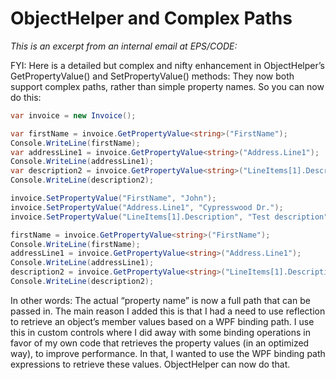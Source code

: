 ﻿# ObjectHelper and Complex Paths

_This is an excerpt from an internal email at EPS/CODE:_

FYI: Here is a detailed but complex and nifty enhancement in ObjectHelper’s GetPropertyValue() and SetPropertyValue() methods: They now both support complex paths, rather than simple property names. So you can now do this:

```c#
var invoice = new Invoice();

var firstName = invoice.GetPropertyValue<string>("FirstName");
Console.WriteLine(firstName);
var addressLine1 = invoice.GetPropertyValue<string>("Address.Line1");
Console.WriteLine(addressLine1);
var description2 = invoice.GetPropertyValue<string>("LineItems[1].Description");
Console.WriteLine(description2);

invoice.SetPropertyValue("FirstName", "John");
invoice.SetPropertyValue("Address.Line1", "Cypresswood Dr.");
invoice.SetPropertyValue("LineItems[1].Description", "Test description");

firstName = invoice.GetPropertyValue<string>("FirstName");
Console.WriteLine(firstName);
addressLine1 = invoice.GetPropertyValue<string>("Address.Line1");
Console.WriteLine(addressLine1);
description2 = invoice.GetPropertyValue<string>("LineItems[1].Description");
Console.WriteLine(description2);
```

In other words: The actual “property name” is now a full path that can be passed in. The main reason I added this is that I had a need to use reflection to retrieve an object’s member values based on a WPF binding path. I use this in custom controls where I did away with some binding operations in favor of my own code that retrieves the property values (in an optimized way), to improve performance. In that, I wanted to use the WPF binding path expressions to retrieve these values. ObjectHelper can now do that.
